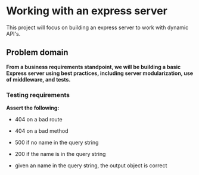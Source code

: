 # Working with an express server

This project will focus on building an express server to work with dynamic API's.

## Problem domain

**From a business requirements standpoint, we will be building a basic Express server using best practices, including server modularization, use of middleware, and tests.**

### Testing requirements

**Assert the following:**

- 404 on a bad route

- 404 on a bad method

- 500 if no name in the query string

- 200 if the name is in the query string

- given an name in the query string, the output object is correct
